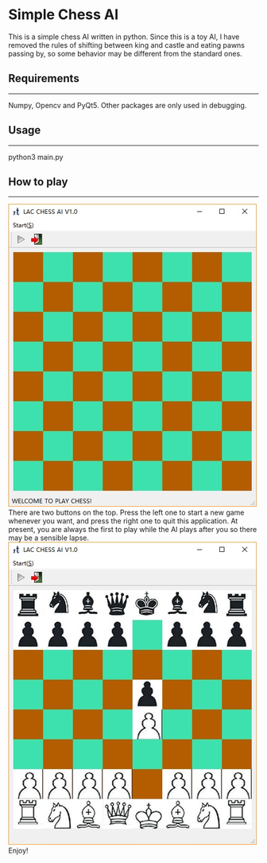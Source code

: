 # Simple Chess AI
This is a simple chess AI written in python. Since this is a toy AI, I have removed the rules of shifting between king and castle and eating pawns passing by, so some behavior may be different from the standard ones.
## Requirements
---
Numpy, Opencv and PyQt5. Other packages are only used in debugging.
## Usage
---
python3 main.py
## How to play
---
![On opening](images/start.jpg)
There are two buttons on the top. Press the left one to start a new game whenever you want, and press the right one to quit this application.
At present, you are always the first to play while the AI plays after you so there may be a sensible lapse.
![On opening](images/inPlaying.jpg)
Enjoy!